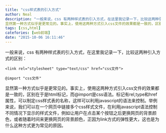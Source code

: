 ```yaml
---
title: "css样式表的引入方式"
author: Neal
description: "一般来说，css 有两种样式表的引入方式，在这里我记录一下，比较这两种引入方式的区别：<link rel="stylesheet" type="text/css" href="css文件">@import "css文件"
显然第一种方式似乎是更常见的。事实上，使用这两种方式引入css文件的效果都是一致的，区别在于是html标记，而@import是css语法。标记有rel,type和href属性，可以"
tags: [css,html]
catefories: [web前端]
date: "2015-10-06 16:11:46"
---
```

一般来说，css 有两种样式表的引入方式，在这里我记录一下，比较这两种引入方式的区别：

```
<link rel="stylesheet" type="text/css" href="css文件">

@import "css文件"

```
显然第一种方式似乎是更常见的。事实上，使用这两种方式引入css文件的效果都是一致的，区别在于<link>是html标记，而@import是css语法。<link>标记有rel,type和href属性，可以制定css样式表的名称，这样可以利用javascript的语法来控制。举例来说，我们可以在一个网页中链接多个css样式文件，在利用javascript语法控制不同情况下显示的样式文件，例如让用户在点击某个按钮之后更换网页的背景颜色，或者随着时间来更换网页的背景颜色，正因为link方式的弹性更大，这也是为什么这种方式更为常见的原因。